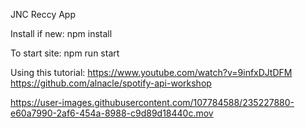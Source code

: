 JNC Reccy App

Install if new: npm install

To start site: npm run start

Using this tutorial: https://www.youtube.com/watch?v=9infxDJtDFM
https://github.com/alnacle/spotify-api-workshop




https://user-images.githubusercontent.com/107784588/235227880-e60a7990-2af6-454a-8988-c9d89d18440c.mov




